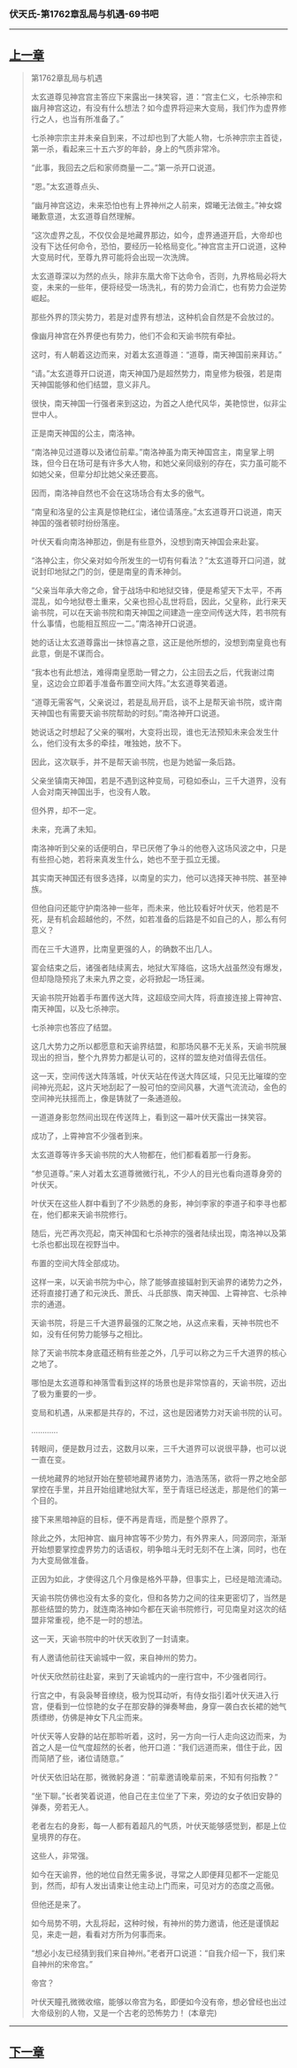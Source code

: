 ### 伏天氏-第1762章乱局与机遇-69书吧

--------
[上一章](./a38fb21c229130446c22efec1afe77e3.md)
--------


>
>
>
>第1762章乱局与机遇
>
>太玄道尊见神宫宫主答应下来露出一抹笑容，道：“宫主仁义，七杀神宗和幽月神宫这边，有没有什么想法？如今虚界将迎来大变局，我们作为虚界修行之人，也当有所准备了。”
>
>七杀神宗宗主并未亲自到来，不过却也到了大能人物，七杀神宗宗主首徒，第一杀，看起来三十五六岁的年龄，身上的气质非常冷。
>
>“此事，我回去之后和家师商量一二。”第一杀开口说道。
>
>“恩。”太玄道尊点头、
>
>“幽月神宫这边，未来恐怕也有上界神州之人前来，嫦曦无法做主。”神女嫦曦歉意道，太玄道尊自然理解。
>
>“这次虚界之乱，不仅仅会是地藏界那边，如今，虚界通道开启，大帝却也没有下达任何命令，恐怕，要经历一轮格局变化。”神宫宫主开口说道，这种大变局时代，至尊九界可能将会出现一次洗牌。
>
>太玄道尊深以为然的点头，除非东凰大帝下达命令，否则，九界格局必将大变，未来的一些年，便将经受一场洗礼，有的势力会消亡，也有势力会逆势崛起。
>
>那些外界的顶尖势力，若是对虚界有想法，这种机会自然是不会放过的。
>
>像幽月神宫在外界便也有势力，他们不会和天谕书院有牵扯。
>
>这时，有人朝着这边而来，对着太玄道尊道：“道尊，南天神国前来拜访。”
>
>“请。”太玄道尊开口说道，南天神国乃是超然势力，南皇修为极强，若是南天神国能够和他们结盟，意义非凡。
>
>很快，南天神国一行强者来到这边，为首之人绝代风华，美艳惊世，似非尘世中人。
>
>正是南天神国的公主，南洛神。
>
>“南洛神见过道尊以及诸位前辈。”南洛神虽为南天神国宫主，南皇掌上明珠，但今日在场可是有许多大人物，和她父亲同级别的存在，实力虽可能不如她父亲，但辈分却比她父亲还要高。
>
>因而，南洛神自然也不会在这场场合有太多的傲气。
>
>“南皇和洛皇的公主真是惊艳红尘，诸位请落座。”太玄道尊开口说道，南天神国的强者顿时纷纷落座。
>
>叶伏天看向南洛神那边，倒是有些意外，没想到南天神国会来赴宴。
>
>“洛神公主，你父亲对如今所发生的一切有何看法？”太玄道尊开口问道，就说封印地狱之门的剑，便是南皇的青禾神剑。
>
>“父亲当年承大帝之命，曾于战场中和地狱交锋，便是希望天下太平，不再混乱，如今地狱卷土重来，父亲也担心乱世将启，因此，父皇称，此行来天谕书院，可以在天谕书院和南天神国之间建造一座空间传送大阵，若书院有什么事情，也能相互照应一二。”南洛神开口说道。
>
>她的话让太玄道尊露出一抹惊喜之意，这正是他所想的，没想到南皇竟也有此意，倒是不谋而合。
>
>“我本也有此想法，难得南皇愿助一臂之力，公主回去之后，代我谢过南皇，这边会立即着手准备布置空间大阵。”太玄道尊笑着道。
>
>“道尊无需客气，父亲说过，若是乱局开启，谈不上是帮天谕书院，或许南天神国也有需要天谕书院帮助的时刻。”南洛神开口说道。
>
>她说话之时想起了父亲的嘱咐，大变将出现，谁也无法预知未来会发生什么，他们没有太多的牵挂，唯独她，放不下。
>
>因此，这次联手，并不是帮天谕书院，也是为她留一条后路。
>
>父亲坐镇南天神国，若是不遇到这种变局，可稳如泰山，三千大道界，没有人会对南天神国出手，也没有人敢。
>
>但外界，却不一定。
>
>未来，充满了未知。
>
>南洛神听到父亲的话便明白，早已厌倦了争斗的他卷入这场风波之中，只是有些担心她，若将来真发生什么，她也不至于孤立无援。
>
>其实南天神国还有很多选择，以南皇的实力，他可以选择天神书院、甚至神族。
>
>但他自问还能守护南洛神一些年，而未来，他比较看好叶伏天，他若是不死，是有机会超越他的，不然，如若准备的后路是不如自己的人，那么有何意义？
>
>而在三千大道界，比南皇更强的人，的确数不出几人。
>
>宴会结束之后，诸强者陆续离去，地狱大军降临，这场大战虽然没有爆发，但却隐隐预兆了未来九界之变，必将掀起一场狂澜。
>
>天谕书院开始着手布置传送大阵，这超级空间大阵，将直接连接上霄神宫、南天神国，以及七杀神宗。
>
>七杀神宗也答应了结盟。
>
>这几大势力之所以都愿意和天谕界结盟，和那场风暴不无关系，天谕书院展现出的担当，整个九界势力都是认可的，这样的盟友绝对值得去信任。
>
>这一天，空间传送大阵落城，叶伏天站在传送大阵区域，只见无比璀璨的空间神光亮起，这片天地刮起了一股可怕的空间风暴，大道气流流动，金色的空间神光扶摇而上，像是铸就了一条通道般。
>
>一道道身影忽然间出现在传送阵上，看到这一幕叶伏天露出一抹笑容。
>
>成功了，上霄神宫不少强者到来。
>
>太玄道尊等许多天谕书院的大人物都在，他们都看着那一行身影。
>
>“参见道尊。”来人对着太玄道尊微微行礼，不少人的目光也看向道尊身旁的叶伏天。
>
>叶伏天在这些人群中看到了不少熟悉的身影，神剑李家的李道子和李寻也都在，他们都来天谕书院修行。
>
>随后，光芒再次亮起，南天神国和七杀神宗的强者陆续出现，南洛神以及第七杀也都出现在视野当中。
>
>布置的空间大阵全部成功。
>
>这样一来，以天谕书院为中心，除了能够直接辐射到天谕界的诸势力之外，还将直接打通了和元泱氏、萧氏、斗氏部族、南天神国、上霄神宫、七杀神宗的通道。
>
>天谕书院，将是三千大道界最强的汇聚之地，从这点来看，天神书院也不如，没有任何势力能够与之相比。
>
>除了天谕书院本身底蕴还稍有些差之外，几乎可以称之为三千大道界的核心之地了。
>
>哪怕是太玄道尊和神落雪看到这样的场景也是非常惊喜的，天谕书院，迈出了极为重要的一步。
>
>变局和机遇，从来都是共存的，不过，这也是因诸势力对天谕书院的认可。
>
>…………
>
>转眼间，便是数月过去，这数月以来，三千大道界可以说很平静，也可以说一直在变。
>
>一统地藏界的地狱开始在整顿地藏界诸势力，浩浩荡荡，欲将一界之地全部掌控在手里，并且开始组建地狱大军，至于青瑶已经送走，那是他们的第一个目的。
>
>接下来黑暗神庭的目标，便不再是青瑶，而是整个原界了。
>
>除此之外，太阳神宫、幽月神宫等不少势力，有外界来人，同源同宗，渐渐开始想要掌控虚界势力的话语权，明争暗斗无时无刻不在上演，同时，也在为大变局做准备。
>
>正因为如此，才使得这几个月像是格外平静，但事实上，已经是暗流涌动。
>
>天谕书院仿佛也没有太多的变化，但和各势力之间的往来更密切了，当然是那些结盟的势力，就连南洛神如今都在天谕书院修行，可见南皇对这次的结盟非常重视，绝不是一时的想法。
>
>这一天，天谕书院中的叶伏天收到了一封请柬。
>
>有人邀请他前往天谕城中一叙，来自神州的势力。
>
>叶伏天欣然前往赴宴，来到了天谕城内的一座行宫中，不少强者同行。
>
>行宫之中，有袅袅琴音缭绕，极为悦耳动听，有侍女指引着叶伏天进入行宫，便看到一位惊艳的女子在那安静的弹奏琴曲，身穿一袭白衣长裙的她气质缥缈，仿佛是神女下凡尘而来。
>
>叶伏天等人安静的站在那聆听着，这时，另一方向一行人走向这边而来，为首之人是一位气度超然的长者，他开口道：“我们远道而来，借住于此，因而简陋了些，诸位请随意。”
>
>叶伏天依旧站在那，微微躬身道：“前辈邀请晚辈前来，不知有何指教？”
>
>“坐下聊。”长者笑着说道，他自己在主位坐了下来，旁边的女子依旧安静的弹奏，旁若无人。
>
>老者左右的身影，每一人都有着超凡的气质，叶伏天能够感觉到，都是上位皇境界的存在。
>
>这些人，非常强。
>
>如今在天谕界，他的地位自然无需多说，寻常之人即便拜见都不一定能见到，然而，却有人发出请柬让他主动上门而来，可见对方的态度之高傲。
>
>但他还是来了。
>
>如今局势不明，大乱将起，这种时候，有神州的势力邀请，他还是谨慎起见，来走一趟，看看对方所为何事而来。
>
>“想必小友已经猜到我们来自神州。”老者开口说道：“自我介绍一下，我们来自神州的宋帝宫。”
>
>帝宫？
>
>叶伏天瞳孔微微收缩，能够以帝宫为名，即便如今没有帝，想必曾经也出过大帝级别的人物，又是一个古老的恐怖势力！
>(本章完)
>
>

--------
[下一章](./ec471ca13b093e5ff5175c32d78c57e2.md)
--------
